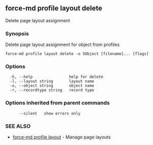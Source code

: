 ## force-md profile layout delete

Delete page layout assignment

### Synopsis

Delete page layout assignment for object from profiles

```
force-md profile layout delete -o SObject [filename]... [flags]
```

### Options

```
  -h, --help                help for delete
  -l, --layout string       layout name
  -o, --object string       object name
  -r, --recordtype string   record type
```

### Options inherited from parent commands

```
      --silent   show errors only
```

### SEE ALSO

* [force-md profile layout](force-md_profile_layout.md)	 - Manage page layouts


